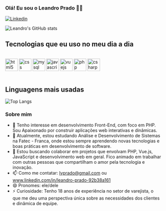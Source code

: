 ### Olá! Eu sou o Leandro Prado ✋🏼

[![Linkedin](https://img.shields.io/badge/LinkedIn-0077B5?style=for-the-badge&logo=linkedin&logoColor=white)](https://www.linkedin.com/in/leandro-prado-92b38a161)

![Leandro's GitHub stats](https://github-readme-stats.vercel.app/api?username=LeandroVPrado&show_icons=true&theme=merko)

## Tecnologias que eu uso no meu dia a dia

<div style="display: inline_block"><br/>
    <img height=40 align="center" alt="html5" src="https://img.shields.io/badge/HTML5-E34F26?style=for-the-badge&logo=html5&logoColor=white" />
    <img height=40 align="center" alt="css" src="https://img.shields.io/badge/CSS-239120?&style=for-the-badge&logo=css3&logoColor=white" />
    <img height=40 align="center" alt="mysql" src="https://img.shields.io/badge/MySQL-005C84?style=for-the-badge&logo=mysql&logoColor=white" />
    <img height=40 align="center" alt="javascript" src="https://img.shields.io/badge/JavaScript-F7DF1E?style=for-the-badge&logo=javascript&logoColor=black" />
    <img height=40 align="center" alt="vuejs" src="https://img.shields.io/badge/Vue.js-35495E?style=for-the-badge&logo=vue.js&logoColor=4FC08D" />
    <img height=40 align="center" alt="php" src="https://img.shields.io/badge/PHP-777BB4?style=for-the-badge&logo=php&logoColor=white" />
    <img height=40 align="center" alt="csharp" src="https://img.shields.io/badge/C%23-239120?style=for-the-badge&logo=c-sharp&logoColor=white" />
</div><br/>


## Linguagens mais usadas

![Top Langs](https://github-readme-stats.vercel.app/api/top-langs/?username=LeandroVPrado&langs_count=8)

### Sobre mim

- 👀 Tenho interesse em desenvolvimento Front-End, com foco em PHP. Sou Apaixonado por construir aplicações web interativas e dinâmicas.
- 🌱 Atualmente, estou estudando Análise e Desenvolvimento de Sistemas na Fatec - Franca, onde estou sempre aprendendo novas tecnologias e boas práticas em desenvolvimento de software.
- 💞️ Estou buscando colaborar em projetos que envolvam PHP, Vue.js, JavaScript e desenvolvimento web em geral. Fico animado em trabalhar com outras pessoas que compartilham o amor pela tecnologia e inovação.
- 📫 Como me contatar: lvprado@gmail.com ou www.linkedin.com/in/leandro-prado-92b38a161 
- 😄 Pronomes: ele/dele
- ⚡ Curiosidade: Tenho 18 anos de experiência no setor de varejista, o que me deu uma perspectiva única sobre as necessidades dos clientes e dinâmica de equipe.



